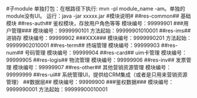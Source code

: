 #子module
单独打包：在根路径下执行: mvn -pl module_name -am。单独的module没有UI。
运行：java -jar xxxxx.jar
#模块说明#
##res-common##
基础模块
##res-auth##
鉴权模块，存放用户角色等等
模块编号：99999901
###用户管理###
模块编号：9999990101
方法起始：99999901010001
##res-ims##
进销存
模块编号：99999902
###XXX###
模块编号：9999990201
方法起始：99999902010001
##res-term##
终端管理
模块编号：99999903
##res-num##
号码管理
模块编号：99999904
##res-card##
uim卡管理
模块编号：99999905
##res-logis##
物流管理
模块编号：99999906
##res-inv##
发票管理
模块编号：99999907
##res-other##
其他营销资源管理
模块编号：99999999
##res-ui##
系统管理UI，提供给CRM集成（或者是只用来营销资源管理）
##数据层##
模块编号：99999900
###鉴权数据###
模块编号：9999990001
方法起始：99999900010001